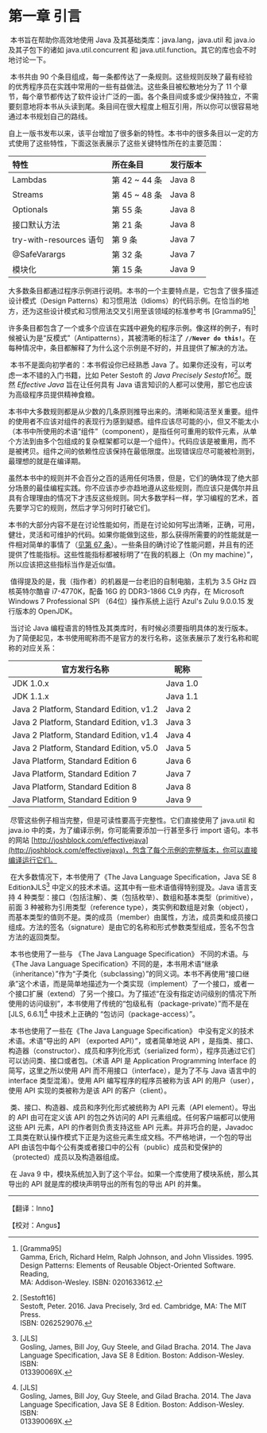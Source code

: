 # 第一章 引言

​	本书旨在帮助你高效地使用 Java 及其基础类库：java.lang，java.util 和 java.io 及其子包下的诸如 java.util.concurrent 和 java.util.function。其它的库也会不时地讨论一下。

​	本书共由 90 个条目组成，每一条都传达了一条规则。这些规则反映了最有经验的优秀程序员在实践中常用的一些有益做法。这些条目被松散地分为了 11 个章节，每个章节都传达了软件设计广泛的一面。各个条目间或多或少保持独立，不需要刻意地将本书从头读到尾。条目间在很大程度上相互引用，所以你可以很容易地通过本书规划自己的路线。

​	自上一版书发布以来，该平台增加了很多新的特性。本书中的很多条目以一定的方式使用了这些特性，下面这张表展示了这些关键特性所在的主要范围：

| 特性                    | 所在条目      | 发行版本 |
| :---------------------- | :------------ | -------- |
| Lambdas                 | 第 42 ~ 44 条 | Java 8   |
| Streams                 | 第 45 ~ 48 条 | Java 8   |
| Optionals               | 第 55 条      | Java 8   |
| 接口默认方法            | 第 21 条      | Java 8   |
| try-with-resources 语句 | 第 9 条       | Java 7   |
| @SafeVarargs            | 第 32 条      | Java 7   |
| 模块化                  | 第 15 条      | Java 9   |

​	大多数条目都通过程序示例进行说明。本书的一个主要特点是，它包含了很多描述设计模式（Design Patterns）和习惯用法（Idioms）的代码示例。在恰当的地方，还为这些设计模式和习惯用法交叉引用至该领域的标准参考书 [Gramma95][^1] 

​	许多条目都包含了一个或多个应该在实践中避免的程序示例。像这样的例子，有时候被认为是“反模式”（Antipatterns），其被清晰的标注了 **`//Never do this!`**。在每种情况中，条目都解释了为什么这个示例是不好的，并且提供了解决的方法。

​	本书不是面向初学者的：本书假设你已经熟悉 Java 了。如果你还没有，可以考虑一本不错的入门书籍，比如 Peter Sestoft 的 *Java Precisely Sestoft16*[^2]。既然 *Effective Java* 旨在让任何具有 Java 语言知识的人都可以使用，那它也应该为高级程序员提供精神食粮。

​	本书中大多数规则都是从少数的几条原则推导出来的。清晰和简洁至关重要。组件的使用者不应该对组件的表现行为感到疑惑。组件应该尽可能的小，但又不能太小（本书中所使用的术语“组件”（component），是指任何可重用的软件元素，从单个方法到由多个包组成的复杂框架都可以是一个组件）。代码应该是被重用，而不是被拷贝。组件之间的依赖性应该保持在最低限度。出现错误应尽可能被检测到，最理想的就是在编译期。

​	虽然本书中的规则并不会百分之百的适用任何场景，但是，它们的确体现了绝大部分场景的最佳编程实践。你不应该亦步亦趋地遵从这些规则，而应该只是偶尔并且具有合理理由的情况下才违反这些规则。同大多数学科一样，学习编程的艺术，首先要学习它的规则，然后才学习何时打破它们。

​	本书的大部分内容不是在讨论性能如何，而是在讨论如何写出清晰，正确，可用，健壮，灵活和可维护的代码。如果你能做到这些，那么获得所需要的的性能就是一件相对简单的事情了（[见第 67 条][item67]）。一些条目的确讨论了性能问题，并且有的还提供了性能指标。这些性能指标都被标明了“在我的机器上（On my machine）”，所以应该把这些指标当作是近似值。

​	值得提及的是，我（指作者）的机器是一台老旧的自制电脑，主机为 3.5 GHz 四核英特尔酷睿 i7-4770K，配备 16G 的 DDR3-1866 CL9 内存，在 Microsoft Windows 7 Professional SPI （64位）操作系统上运行 Azul's Zulu 9.0.0.15 发行版本的 OpenJDK。

​	当讨论 Java 编程语言的特性及其类库时，有时候必须要指明具体的发行版本。为了简便起见，本书使用昵称而不是官方的发行名称，这张表展示了发行名称和昵称的对应关系：

| 官方发行名称 | 昵称 |
|---|---|
|JDK 1.0.x |Java 1.0|
|JDK 1.1.x |Java 1.1|
|Java 2 Platform, Standard Edition, v1.2 |Java 2|
|Java 2 Platform, Standard Edition, v1.3 |Java 3|
|Java 2 Platform, Standard Edition, v1.4 |Java 4|
|Java 2 Platform, Standard Edition, v5.0 |Java 5|
|Java Platform, Standard Edition 6 |Java 6|
|Java Platform, Standard Edition 7 |Java 7|
|Java Platform, Standard Edition 8 |Java 8|
|Java Platform, Standard Edition 9 |Java 9|

​	尽管这些例子相当完整，但是可读性要高于完整性。它们直接使用了 java.util 和 java.io 中的类，为了编译示例，你可能需要添加一行甚至多行 import 语句。本书的网站 [http://joshblock.com/effectivejava](http://joshblock.com/effectivejava)，包含了每个示例的完整版本，你可以直接编译运行它们。

​	在大多数情况下，本书使用了《The Java Language Specification，Java SE 8 Edition》JLS[^3] 中定义的技术术语。这其中有一些术语值得特别提及。Java 语言支持 4 种类型：接口（包括注解）、类（包括枚举）、数组和基本类型（primitive），前面 3 种被称为引用类型（reference type），类实例和数组是对象（object），而基本类型的值则不是。类的成员（member）由属性，方法，成员类和成员接口组成。方法的签名（signature）是由它的名称和形式参数类型组成，签名不包含方法的返回类型。

​	本书也使用了一些与 《The Java Language Specification》 不同的术语。与 《The Java Language Specification》不同的是，本书用术语“继承（inheritance）”作为“子类化（subclassing）”的同义词。本书不再使用“接口继承”这个术语，而是简单地描述为一个类实现（implement）了一个接口，或者一个接口扩展（extend）了另一个接口。为了描述“在没有指定访问级别的情况下所使用的访问级别”，本书使用了传统的“包级私有（package-private）”而不是在 [JLS, 6.6.1][^3] 中技术上正确的 “包访问（package-access）”。

​	本书也使用了一些在《The Java Language Specification》 中没有定义的技术术语。术语“导出的 API （exported API）”，或者简单地说 API ，是指类、接口、构造器（constructor）、成员和序列化形式（serialized form），程序员通过它们可以访问类、接口或者包。（术语 API 是 Application Programming Interface 的简写，这里之所以使用 API 而不用接口（interface），是为了不与 Java 语言中的 interface 类型混淆）。使用 API 编写程序的程序员被称为该 API 的用户（user），使用 API 实现的类被称为是该 API 的客户（client）。

​	类、接口、构造器、成员和序列化形式被统称为 API 元素（API element）。导出的 API 由可在定义该 API 的包之外访问的 API 元素组成。任何客户端都可以使用这些 API 元素，API 的作者则负责支持这些 API 元素。并非巧合的是，Javadoc 工具类在默认操作模式下正是为这些元素生成文档。不严格地讲，一个包的导出 API 由该包中每个公有类或者接口中的公有（public）成员和受保护的（protected）成员以及构造器组成。

​	在 Java 9 中，模块系统加入到了这个平台。如果一个库使用了模块系统，那么其导出的 API 就是库的模块声明导出的所有包的导出 API 的并集。

[^1]: [Gramma95] <br/>Gamma, Erich, Richard Helm, Ralph Johnson, and John Vlissides. 1995.<br/>Design Patterns: Elements of Reusable Object-Oriented Software. Reading,<br/>MA: Addison-Wesley. ISBN: 0201633612.

[^2]: [Sestoft16] <br/>Sestoft, Peter. 2016. Java Precisely, 3rd ed. Cambridge, MA: The MIT Press.<br/>ISBN: 0262529076.

[^3]: [JLS]<br/>Gosling, James, Bill Joy, Guy Steele, and Gilad Bracha. 2014. The Java<br/>Language Specification, Java SE 8 Edition. Boston: Addison-Wesley. ISBN:<br/>013390069X.

[item67]: url-for-item-67 "在未来填入第67条的url，不然无法跳转到指定网页"

---

【翻译：Inno】

【校对：Angus】